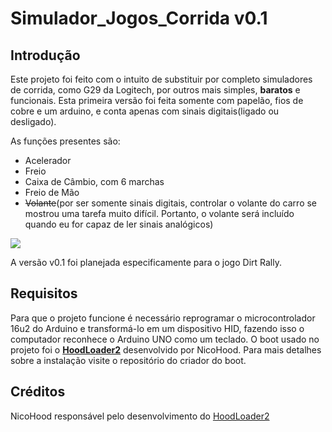 # Simulador_Jogos_Corrida v0.1

## Introdução

Este projeto foi feito com o intuito de substituir por completo simuladores de corrida, como G29 da Logitech, por outros mais simples, **baratos** e funcionais. Esta primeira versão foi feita somente com papelão, fios de cobre e um arduino, e conta apenas com sinais digitais(ligado ou desligado).

As funções presentes são:
- Acelerador 
- Freio
- Caixa de Câmbio, com 6 marchas
- Freio de Mão
- ~~Volante~~(por ser somente sinais digitais, controlar o volante do carro se mostrou uma tarefa muito difícil. Portanto, o volante será incluído quando eu for capaz de ler sinais analógicos)

![](Imagens/pedais.png)

A versão v0.1 foi planejada especificamente para o jogo Dirt Rally.

## Requisitos

Para que o projeto funcione é necessário reprogramar o microcontrolador 16u2 do Arduino e transformá-lo em um dispositivo HID, fazendo isso o computador reconhece o Arduino UNO como um teclado. O boot usado no projeto foi o [**HoodLoader2**](https://github.com/NicoHood/HoodLoader2) desenvolvido por NicoHood. Para mais detalhes sobre a instalação visite o repositório do criador do boot.

## Créditos
NicoHood responsável pelo desenvolvimento do [HoodLoader2](https://github.com/NicoHood/HoodLoader2)
